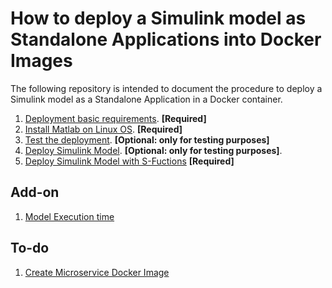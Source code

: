 # How to deploy a Simulink model as Standalone Applications into Docker Images

The following repository is intended to document the procedure to deploy a Simulink model as a Standalone Application in a Docker container.

1. [Deployment basic requirements](./documentation/BasicReq.md). **[Required]**
2. [Install Matlab on Linux OS](./documentation/MatlabOnLinux.md). **[Required]**
3. [Test the deployment](./documentation/PackageMatlabApplication.md). **[Optional: only for testing purposes]**
4. [Deploy Simulink Model](./documentation/SimuDockerDep.md). **[Optional: only for testing purposes]**.
5. [Deploy Simulink Model with S-Fuctions](./documentation/SimS-FunctDockerDep.md) **[Required]**

## Add-on

1. [Model Execution time](./documentation/ExecutionTime.md)

## To-do

1. [Create Microservice Docker Image](https://es.mathworks.com/help/compiler_sdk/mps_dev_test/create-a-microservice-docker-image.html)